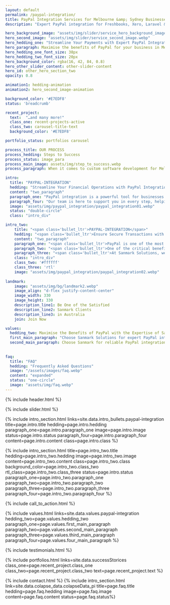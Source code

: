 ```yaml
---
layout: default
permalink: /paypal-integration/
title: PayPal Integration Services for Melbourne &amp; Sydney Businesses
description: "Expert PayPal integration for Freshbooks, Xero, Laravel &amp; more. Sanmark Solutions offers seamless &amp; secure integration for Melbourne &amp; Sydney businesses. Contact us today!"

hero_background_image: "assets/img/slider/service_hero_background_image.webp.webp"
hero_second_image: "assets/img/slider/service_second_image.webp"
hero_hedding_one: "Streamline Your Payments with Expert PayPal Integration Services by Sanmark Solutions"
hero_paragraph: Maximise the benefits of PayPal for your business in Melbourne & Sydney with seamless integration services from Sanmark Solutions. Our team of experts will ensure secure and efficient integration to enhance your financial processes. Contact us today to learn more.
hero_hedding_one_font_size: 38px
hero_hedding_two_font_size: 20px
hero_background_color: rgba(16, 42, 84, 0.8)
hero_other_slider_content: other-slider-content
hero_id: other_hero_section_two
opacity: 0.8

animation1: hedding-animation
animation2: hero_second_image-animation

background_color: '#E7EDF8'
status: 'breadcrumb' 

recent_project: 
  text:  "…and many more!"
  class_one: recent-projects-active
  class_two: carousel-title-text
  background_color: '#E7EDF8'

portfolio_status: portfolios carousel

process_title: OUR PROCESS
process_hedding: Steps to Success
process_status: image_para
process_main_image: assets/img/step_to_success.webp
process_paragraph: When it comes to custom software development for Melbourne & Sydney businesses, we follow a methodological process to take your software project from vision to reality. It involves open and honest communication, timely actions, frequent deliverables, and thorough reviews.

intro:
  title: "PAYPAL-INTEGRATION"
  hedding: "Streamline Your Financial Operations with PayPal Integration"
  content: "two_paragraph"
  paragraph_one: "PayPal integration is a powerful tool for businesses looking to streamline their financial operations. PayPal integration offers a wealth of benefits for your business."
  paragraph_four: "Our team is here to support you in every step, helping you get the most out of this powerful technology. Our PayPal integration services can help you to achieve your goals. So why wait? Get in touch with Sanmark Solutions today to streamline your financial operations with PayPal integration."
  image: "assets/img/paypal_integration/paypal_integration01.webp"
  status: "double-circle"
  class: "intro_div"

intro_two: 
    title: "<span class='bullet_ltr'>PAYPAL-INTEGRATION</span>"
    hedding: "<span class='bullet_ltr'>Ensure Secure Transactions with Customised PayPal Integration Services for Your Melbourne & Sydney Business</span>"
    content: "two_paragraph"
    paragraph_one: "<span class='bullet_ltr'>PayPal is one of the most widely used online payment systems in the world and for a good reason. It offers a fast, secure, and reliable way for businesses to receive customer payments. With Sanmark Solutions, you can use this technology to enhance the security of your financial operations while improving the customer experience. Our team of experts can provide customised PayPal integration services, ensuring that your business benefits from the full range of PayPal's features and capabilities.</span>"
    paragraph_two: "<span class='bullet_ltr'>One of the critical benefits of PayPal integration is the security it offers. With PayPal, your customers' sensitive financial information is securely stored and encrypted, reducing the risk of fraud and data theft. In addition, PayPal uses advanced security measures, such as two-factor authentication and 24/7 monitoring, to keep your transactions safe and secure. With our customised integration services, you can be sure that your business is protected and that your customers' information is kept confidential.</span>"
    paragraph_three: "<span class='bullet_ltr'>At Sanmark Solutions, we understand that the security of your financial operations is of the utmost importance. That's why we are dedicated to providing customised PayPal integration services that meet your specific needs. Whether you're a small business or a large corporation, we can help you to streamline your payment process and ensure secure transactions. So why wait? Get in touch with us today to learn how our PayPal integration services can help your Melbourne or Sydney business.</span>"
    class: "intro_div"
    class_two: '#ffffff'
    class_three: 'rtl'
    image: "assets/img/paypal_integration/paypal_integration02.webp"
  
landmark:
    image: "assets/img/bg/landmark2.webp"
    image_align: "d-flex justify-content-center"
    image_width: 330
    image_height: 330
    description_line1: Be One of the Satisfied
    description_line2: Sanmark Clients
    description_line3: in Australia
    join: Join Now

values:
  hedding_two: Maximise the Benefits of PayPal with the Expertise of Sanmark Solutions
  first_main_paragraph: "Choose Sanmark Solutions for expert PayPal integration services. We will deliver a secure and efficient integration solution to streamline your financial processes and provide a seamless payment experience for your customers."
  second_main_paragraph: Choose Sanmark for reliable PayPal integration. Our team guarantees secure, efficient solutions to enhance your financial processes. Partner with us for a seamless payment experience.
  
  
faq:
  title: "FAQ"
  hedding: "Frequently Asked Questions"
  image: "/assets/images/faq.webp"
  content: "expanded"
  status: "one-circle"
  image: "assets/img/faq.webp"
---
```


{% include header.html %}


{% include slider.html %}

<div style="margin-top:-50px; background-color:{{page.background_color}};" >
    <div style="height:50px"></div>
    </div>
{% include intro_section.html links=site.data.intro_bullets.paypal-integration  title=page.intro.title hedding=page.intro.hedding 
      paragraph_one=page.intro.paragraph_one  image=page.intro.image status=page.intro.status paragraph_four=page.intro.paragraph_four  content=page.intro.content class=page.intro.class %}

{% include intro_section.html title=page.intro_two.title hedding=page.intro_two.hedding image=page.intro_two.image content=page.intro_two.content class=page.intro_two.class background_color=page.intro_two.class_two rtl_class=page.intro_two.class_three status=page.intro.status paragraph_one=page.intro_two.paragraph_one paragraph_two=page.intro_two.paragraph_two paragraph_three=page.intro_two.paragraph_three paragraph_four=page.intro_two.paragraph_four %}


{% include call_to_action.html %}

{% include values.html links=site.data.values.paypal-integration hedding_two=page.values.hedding_two paragraph_one=page.values.first_main_paragraph paragraph_two=page.values.second_main_paragraph paragraph_three=page.values.third_main_paragraph paragraph_four=page.values.four_main_paragraph %}

{% include testimonials.html %}

{% include portfolios.html links=site.data.successStorices class_one=page.recent_project.class_one class_two=page.recent_project.class_two text=page.recent_project.text %}

{% include contact.html %}
{% include intro_section.html link=site.data.colapse_data.colapseData_pi title=page.faq.title hedding=page.faq.hedding image=page.faq.image content=page.faq.content status=page.faq.status%}

<script>
  $(document).ready(function () {
      var owl1 = $('#carouselOne .owl-carousel'); // Target the first carousel
      owl1.owlCarousel();
      $('#carouselOne .customNextBtn').click(function () { // Target the next button of the first carousel
          owl1.trigger('next.owl.carousel');
      });
      $('#carouselOne .customPrevBtn').click(function () { // Target the previous button of the first carousel
          owl1.trigger('prev.owl.carousel', [300]);
      });
  });

  $(document).ready(function () {
      var owl2 = $('#carouselTwo .owl-carousel'); // Target the second carousel
      owl2.owlCarousel();
      $('#carouselTwo .customNextBtn').click(function () { // Target the next button of the second carousel
          owl2.trigger('next.owl.carousel');
      });
      $('#carouselTwo .customPrevBtn').click(function () { // Target the previous button of the second carousel
          owl2.trigger('prev.owl.carousel', [300]);
      });
  });

  $(document).ready(function() {
    $("#owl-demo").owlCarousel({
    autoPlay: 3000, //Set AutoPlay to 3 seconds
    items : 4,
    itemsDesktop : [1199,3],
    itemsDesktopSmall : [979,3]
  });
});
function setCardHeights() {
      // Reset card heights
      $('.value-card').height('auto');

      // Initialize variables
      let maxHeight = 0;

      // Find the maximum height among the cards
      $('.value-card').each(function () {
        const cardHeight = $(this).outerHeight();
        maxHeight = Math.max(maxHeight, cardHeight);
      });

      // Set the maximum height to all the cards
      $('.value-card').height(maxHeight);
    }

    // Call the function initially and on window resize
    $(window).on('load resize', function () {
      setCardHeights();
    });
</script>
